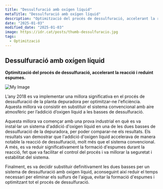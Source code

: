 ```yaml
---
title: "Dessulfuració amb oxígen líquid"
metaTitle: "Dessulfuració amb oxígen líquid"
description: "Optimització del procés de dessulfuració, accelerant la reacció i reduint espumes."
date: "2025-01-03"
modified_date: "2025-01-03"
image: https://idr.cat/posts/thumb-dessulfuracio.jpg
tags:
  - Optimització
---
```


## Dessulfuració amb oxígen líquid

<!-- <img className="PostImg" src="https://www.idr.cat/posts/resalt1.jpg"> -->

<!-- #### Resum -->

<strong>Optimització del procés de dessulfuració, accelerant la reacció i reduint espumes.</strong>

![My Image](/posts/oxigen.jpg)

L’any 2018 es va implementar una millora significativa en el procés de dessulfuració de la planta depuradora per optimitzar-ne l'eficiència. Aquesta millora va consistir en substituir el sistema convencional amb aire atmosfèric per l’addició d’oxigen líquid a les basses de dessulfuració.

Aquesta millora va començar amb una prova industrial en què es va instal·lar un sistema d'addició d'oxigen líquid en una de les dues basses de dessulfuració de la depuradora, per poder comparar-ne els resultats. Els resultats van demostrar que l'addició d'oxigen líquid accelerava de manera notable la reacció de dessulfuració, molt més que el sistema convencional. A més, es va reduir significativament la formació d'espumes durant la reacció, fet que va facilitar el control del procés i va millorar la seguretat i estabilitat del sistema.

Finalment, es va decidir substituir definitivament les dues basses per un sistema de dessulfuració amb oxigen líquid, aconseguint així reduir el temps necessari per eliminar els sulfurs de l'aigua, evitar la formació d'espumes i optimitzant tot el procés de dessulfuració.
